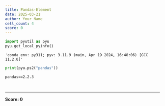 ```yaml
---
title: Pandas-Element
date: 2025-03-21
author: Your Name
cell_count: 4
score: 0
---
```


```python
import pyutil as pyu
pyu.get_local_pyinfo()
```




    'conda env: py311; pyv: 3.11.9 (main, Apr 19 2024, 16:48:06) [GCC 11.2.0]'




```python
print(pyu.ps2("pandas"))
```

    pandas==2.2.3
    



```python

```


```python

```


---
**Score: 0**